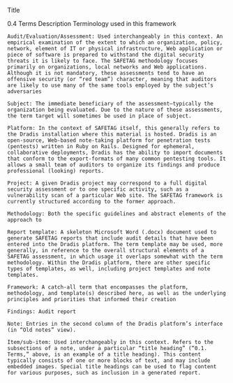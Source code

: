 
Title

0.4 Terms
Description
Terminology used in this framework

    Audit/Evaluation/Assessment: Used interchangeably in this context. An empirical examination of the extent to which an organization, policy, network, element of IT or physical infrastructure, Web application or piece of software is prepared to withstand the digital security threats it is likely to face. The SAFETAG methodology focuses primarily on organizations, local networks and Web applications. Although it is not mandatory, these assessments tend to have an offensive security (or “red team”) character, meaning that auditors are likely to use many of the same tools employed by the subject’s adversaries

    Subject: The immediate beneficiary of the assessment—typically the organization being evaluated. Due to the nature of these assessments, the term target will sometimes be used in place of subject.

    Platform: In the context of SAFETAG itself, this generally refers to the Dradis installation where this material is hosted. Dradis is an open-source, Web-based note-taking platform for penetration tests (pentests) written in Ruby on Rails. Designed for ephemeral, collaborative deployments, Dradis has the ability to import documents that conform to the export-formats of many common pentesting tools. It allows a small team of auditors to organize its findings and produce professional (looking) reports.

    Project: A given Dradis project may correspond to a full digital security assessment or to one specific activity, such as a vulnerability scan of a particular Web site. The SAFETAG framework is currently structured according to the former approach.

    Methodology: Both the specific guidelines and abstract elements of the approach to

    Report template: A skeleton Microsoft Word (.docx) document used to generate SAFETAG reports that include audit details that have been entered into the Dradis platform. The term template may be used, more generally, in reference to the overall structural elements of a SAFETAG assessment, in which usage it overlaps somewhat with the term methodology. Within the Dradis platform, there are other specific types of templates, as well, including project templates and note templates.

    Framework: A catch-all term that encompasses the platform, methodology, and template(s) described here, as well as the underlying principles and priorities that informed their creation

    Findings: Audit report

    Note: Entries in the second column of the Dradis platform’s interface (in “Old notes” view).

    Item/sub-item: Used interchangeably in this context. Refers to the subsections of a note, under a particular “title heading” (“0.1. Terms,” above, is an example of a title heading). This content typically consists of one or more blocks of text, and may include embedded images. Special title headings can be used to flag content for various purposes, such as inclusion in a generated report.

